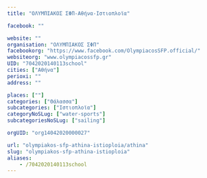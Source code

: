 ```yaml
---
title: "ΟΛΥΜΠΙΑΚΟΣ ΣΦΠ-Αθήνα-Ιστιοπλοϊα"

facebook: ""

website: ""
organisation: "ΟΛΥΜΠΙΑΚΟΣ ΣΦΠ"
facebookorg: "https://www.facebook.com/OlympiacosSFP.official/"
websiteorg: "www.olympiacossfp.gr"
UID: "7042020140113school"
cities: ["Αθήνα"]
perioxi: ""
address: ""

places: [""]
categories: ["Θάλασσα"]
subcategories: ["Ιστιοπλοϊα"]
categoryNoSLug: ["water-sports"]
subcategoriesNoSLug: ["sailing"]

orgUID: "org14042020000027"

url: "olympiakos-sfp-athina-istioploia/athina"
slug: "olympiakos-sfp-athina-istioploia"
aliases:
    - /7042020140113school
---
```





